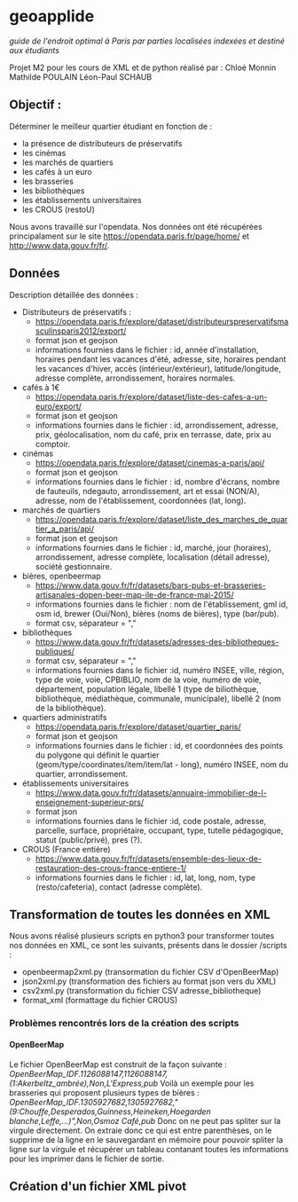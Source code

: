 # geoapplide

*guide de l'endroit optimal à Paris par parties localisées indexées et destiné aux étudiants*

Projet M2 pour les cours de XML et de python réalisé par :
Chloé Monnin
Mathilde POULAIN
Léon-Paul SCHAUB

## Objectif :
Déterminer le meilleur quartier étudiant en fonction de :
- la présence de distributeurs de préservatifs
- les cinémas
- les marchés de quartiers
- les cafés à un euro
- les brasseries
- les bibliothèques
- les établissements universitaires
- les CROUS (restoU)

Nous avons travaillé sur l'opendata. Nos données ont été récupérées principalament sur le site https://opendata.paris.fr/page/home/ et http://www.data.gouv.fr/fr/.

## Données
Description détaillée des données :
- Distributeurs de préservatifs :
  - https://opendata.paris.fr/explore/dataset/distributeurspreservatifsmasculinsparis2012/export/
  - format json et geojson
  - informations fournies dans le fichier : id, année d'installation, horaires pendant les vacances d'été, adresse, site, horaires pendant les vacances d'hiver, accès (intérieur/extérieur), latitude/longitude, adresse complète, arrondissement, horaires normales.
- cafés à 1€
  - https://opendata.paris.fr/explore/dataset/liste-des-cafes-a-un-euro/export/
  - format json et geojson
  - informations fournies dans le fichier : id, arrondissement, adresse, prix, géolocalisation, nom du café, prix en terrasse, date, prix au comptoir.
- cinémas
  - https://opendata.paris.fr/explore/dataset/cinemas-a-paris/api/
  - format json et geojson
  - informations fournies dans le fichier : id, nombre d'écrans, nombre de fauteuils, ndegauto, arrondissement, art et essai (NON/A), adresse, nom de l'établissement, coordonnées (lat, long).
- marchés de quartiers
  - https://opendata.paris.fr/explore/dataset/liste_des_marches_de_quartier_a_paris/api/
  - format json et geojson
  - informations fournies dans le fichier : id, marché, jour (horaires), arrondissement, adresse complète, localisation (détail adresse), société gestionnaire.
- bières, openbeermap
  - https://www.data.gouv.fr/fr/datasets/bars-pubs-et-brasseries-artisanales-dopen-beer-map-ile-de-france-mai-2015/
  - informations fournies dans le fichier : nom de l'établissement, gml id, osm id, brewer (Oui/Non), bières (noms de bières), type (bar/pub).
  - format csv, séparateur = ","
- bibliothèques
  - https://www.data.gouv.fr/fr/datasets/adresses-des-bibliotheques-publiques/
  - format csv, séparateur = ","
  - informations fournies dans le fichier :id, numéro INSEE, ville, région, type de voie, voie, CPBIBLIO, nom de la voie, numéro de voie, département, population légale, libellé 1 (type de biliothèque, bibliothèque, médiathèque, communale, municipale), libellé 2 (nom de la bibliothèque).
- quartiers administratifs
  - https://opendata.paris.fr/explore/dataset/quartier_paris/
  - format json et geojson
  - informations fournies dans le fichier : id, et coordonnées des points du polygone qui définit le quartier (geom/type/coordinates/item/item/lat - long), numéro INSEE, nom du quartier, arrondissement.
- établissements universitaires
  - https://www.data.gouv.fr/fr/datasets/annuaire-immobilier-de-l-enseignement-superieur-prs/
  - format json
  - informations fournies dans le fichier :id, code postale, adresse, parcelle, surface, propriétaire, occupant, type, tutelle pédagogique, statut (public/privé), pres (?).
- CROUS (France entière)
  - https://www.data.gouv.fr/fr/datasets/ensemble-des-lieux-de-restauration-des-crous-france-entiere-1/
  - informations fournies dans le fichier : id, lat, long, nom, type (resto/cafeteria), contact (adresse complète).

## Transformation de toutes les données en XML
Nous avons réalisé plusieurs scripts en python3 pour transformer toutes nos données en XML, ce sont les suivants, présents dans le dossier /scripts :
- openbeermap2xml.py (transormation du fichier CSV d'OpenBeerMap)
- json2xml.py (transformation des fichiers au format json vers du XML)
- csv2xml.py (transformation du fichier CSV adresse_bibliotheque)
- format_xml (formattage du fichier CROUS)

### Problèmes rencontrés lors de la création des scripts
#### OpenBeerMap
Le fichier OpenBeerMap est construit de la façon suivante :
*OpenBeerMap_IDF.1126088147,1126088147,(1:Akerbeltz_ambrée),Non,L'Express,pub*
Voilà un exemple pour les brasseries qui proposent plusieurs types de bières :
*OpenBeerMap_IDF.1305927682,1305927682,"(9:Chouffe,Desperados,Guinness,Heineken,Hoegarden blanche,Leffe,...)",Non,Osmoz Café,pub*
Donc on ne peut pas spliter sur la virgule directement. On extraie donc ce qui est entre parenthèses, on le supprime de la ligne en le sauvegardant en mémoire pour pouvoir spliter la ligne sur la virgule et récupérer un tableau contanant toutes les informations pour les imprimer dans le fichier de sortie.

## Création d'un fichier XML pivot
